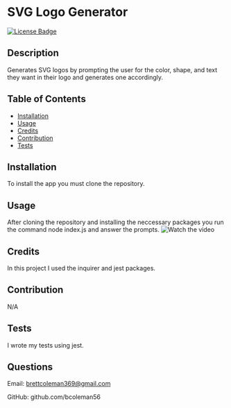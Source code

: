 # SVG Logo Generator

[![License Badge]( https://img.shields.io/static/v1?label=license&message=MIT&color=brightgreen )]( https://opensource.org/licenses/MIT )    

## Description

Generates SVG logos by prompting the user for the color, shape, and text they want in their logo and generates one accordingly.


## Table of Contents
- [Installation](#installation)
- [Usage](#usage)
- [Credits](#credits)
- [Contribution](#contribution)
- [Tests](#tests)


## Installation

To install the app you must clone the repository.


## Usage

After cloning the repository and installing the neccessary packages you run the command node index.js and answer the prompts.
![Watch the video](https://drive.google.com/file/d/1J_er4tooIrjFxVC6-cZeuK-Y5fkzAMHS/view?usp=drive_link)

## Credits

In this project I used the inquirer and jest packages.


## Contribution

N/A

## Tests

I wrote my tests using jest.

## Questions

Email: brettcoleman369@gmail.com

GitHub: github.com/bcoleman56


